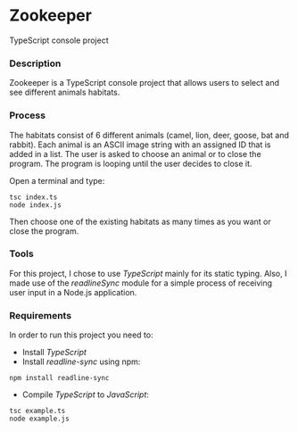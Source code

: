 # Zookeeper
TypeScript console project


### Description
Zookeeper is a TypeScript console project that allows users to select and see different animals habitats.

### Process
The habitats consist of 6 different animals (camel, lion, deer, goose, bat and rabbit). Each animal is an ASCII image string with an assigned ID that is added in a list.
The user is asked to choose an animal or to close the program. The program is looping until the user decides to close it.

Open a terminal and type:

```
tsc index.ts
node index.js
```
Then choose one of the existing habitats as many times as you want or close the program.

### Tools
For this project, I chose to use *TypeScript* mainly for its static typing. Also, I made use of the *readlineSync* module for a simple process of receiving user input in a Node.js application.

### Requirements
In order to run this project you need to:
- Install *TypeScript*
- Install *readline-sync* using npm:
```
npm install readline-sync
```
- Compile *TypeScript* to *JavaScript*:
```
tsc example.ts
node example.js
```
